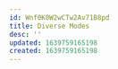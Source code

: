 ```yaml
---
id: Wnf0K0W2wCTw2Av71B8pd
title: Diverse Modes
desc: ''
updated: 1639759165198
created: 1639759165198
---
```


